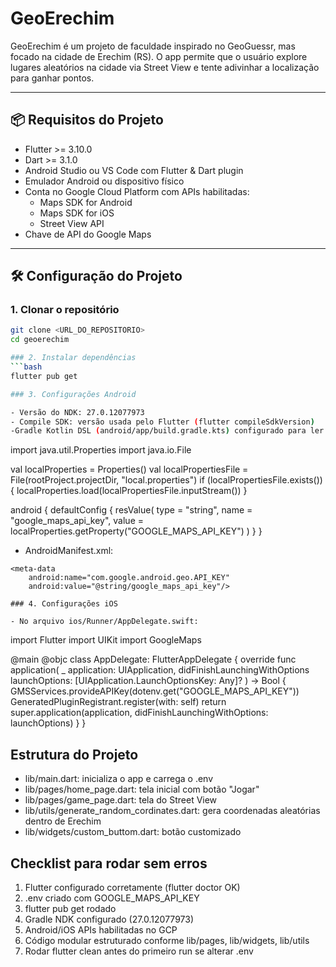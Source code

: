 # GeoErechim

GeoErechim é um projeto de faculdade inspirado no GeoGuessr, mas focado na cidade de Erechim (RS). O app permite que o usuário explore lugares aleatórios na cidade via Street View e tente adivinhar a localização para ganhar pontos.

---

## 📦 Requisitos do Projeto

- Flutter >= 3.10.0
- Dart >= 3.1.0
- Android Studio ou VS Code com Flutter & Dart plugin
- Emulador Android ou dispositivo físico
- Conta no Google Cloud Platform com APIs habilitadas:
  - Maps SDK for Android
  - Maps SDK for iOS
  - Street View API
- Chave de API do Google Maps

---

## 🛠 Configuração do Projeto

### 1. Clonar o repositório
```bash
git clone <URL_DO_REPOSITORIO>
cd geoerechim

### 2. Instalar dependências
```bash
flutter pub get

### 3. Configurações Android

- Versão do NDK: 27.0.12077973
- Compile SDK: versão usada pelo Flutter (flutter compileSdkVersion)
-Gradle Kotlin DSL (android/app/build.gradle.kts) configurado para ler .env:

```
import java.util.Properties
import java.io.File

val localProperties = Properties()
val localPropertiesFile = File(rootProject.projectDir, "local.properties")
if (localPropertiesFile.exists()) {
    localProperties.load(localPropertiesFile.inputStream())
}

android {
    defaultConfig {
        resValue(
            type = "string",
            name = "google_maps_api_key",
            value = localProperties.getProperty("GOOGLE_MAPS_API_KEY")
        )
    }
}

- AndroidManifest.xml:
```
<meta-data
    android:name="com.google.android.geo.API_KEY"
    android:value="@string/google_maps_api_key"/>

### 4. Configurações iOS

- No arquivo ios/Runner/AppDelegate.swift:

```
import Flutter
import UIKit
import GoogleMaps

@main
@objc class AppDelegate: FlutterAppDelegate {
  override func application(
    _ application: UIApplication,
    didFinishLaunchingWithOptions launchOptions: [UIApplication.LaunchOptionsKey: Any]?
  ) -> Bool {
    GMSServices.provideAPIKey(dotenv.get("GOOGLE_MAPS_API_KEY"))
    GeneratedPluginRegistrant.register(with: self)
    return super.application(application, didFinishLaunchingWithOptions: launchOptions)
  }
}

## Estrutura do Projeto

- lib/main.dart: inicializa o app e carrega o .env
- lib/pages/home_page.dart: tela inicial com botão "Jogar"
- lib/pages/game_page.dart: tela do Street View
- lib/utils/generate_random_cordinates.dart: gera coordenadas aleatórias dentro de Erechim
- lib/widgets/custom_buttom.dart: botão customizado

## Checklist para rodar sem erros

1. Flutter configurado corretamente (flutter doctor OK)
2. .env criado com GOOGLE_MAPS_API_KEY
3. flutter pub get rodado
4. Gradle NDK configurado (27.0.12077973)
5. Android/iOS APIs habilitadas no GCP
6. Código modular estruturado conforme lib/pages, lib/widgets, lib/utils
7. Rodar flutter clean antes do primeiro run se alterar .env